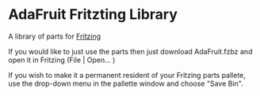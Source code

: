 AdaFruit Fritzting Library
==========================

A library of parts for [Fritzing](http://fritzing.org/)

If you would like to just use the parts then just download AdaFruit.fzbz and
open it in Fritzing (File | Open... )

If you wish to make it a permanent resident of your Fritzing parts pallete, use
the drop-down menu in the pallette window and choose "Save Bin".
